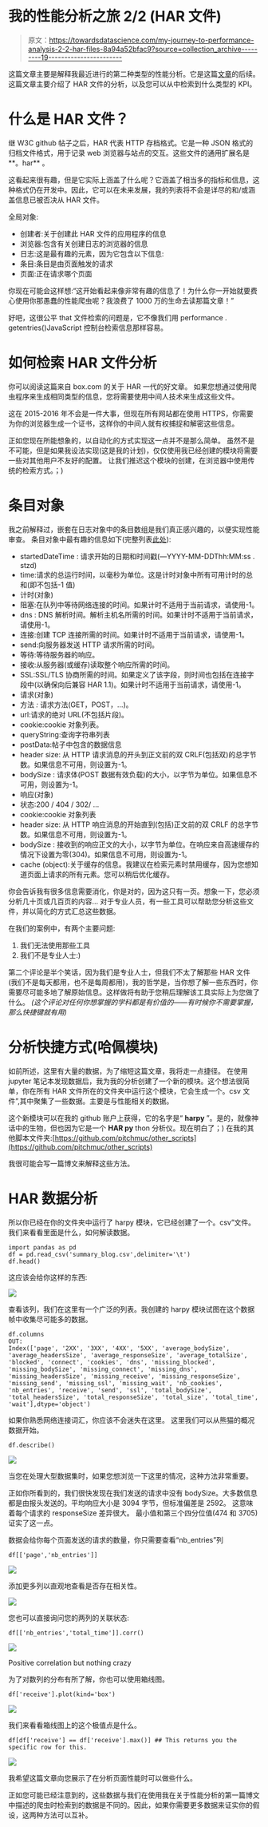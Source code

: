 # 我的性能分析之旅 2/2 (HAR 文件)

> 原文：<https://towardsdatascience.com/my-journey-to-performance-analysis-2-2-har-files-8a94a52bfac9?source=collection_archive---------19----------------------->

这篇文章主要是解释我最近进行的第二种类型的性能分析。它是这篇[文章](http://www.datanalyst.info/web_analytics/my-journey-to-performance-analysis-1-2/)的后续。
这篇文章主要介绍了 HAR 文件的分析，以及您可以从中检索到什么类型的 KPI。

# 什么是 HAR 文件？

继 W3C github 帖子之后，HAR 代表 HTTP 存档格式。它是一种 JSON 格式的归档文件格式，用于记录 web 浏览器与站点的交互。这些文件的通用扩展名是**。har** 。

这看起来很有趣，但是它实际上涵盖了什么呢？它涵盖了相当多的指标和信息，这种格式仍在开发中。因此，它可以在未来发展，我的列表将不会是详尽的和/或涵盖信息已被否决从 HAR 文件。

全局对象:

*   创建者:关于创建此 HAR 文件的应用程序的信息
*   浏览器:包含有关创建日志的浏览器的信息
*   日志:这是最有趣的元素，因为它包含以下信息:
*   条目:条目是由页面触发的请求
*   页面:正在请求哪个页面

你现在可能会这样想:“这开始看起来像非常有趣的信息了！为什么你一开始就要费心使用你那愚蠢的性能爬虫呢？我浪费了 1000 万的生命去读那篇文章！”

好吧，这很公平 that 文件检索的问题是，它不像我们用 performance . getentries()JavaScript 控制台检索信息那样容易。

# 如何检索 HAR 文件分析

你可以阅读这篇来自 box.com 的关于 HAR 一代的好文章。
如果您想通过使用爬虫程序来生成相同类型的信息，您将需要使用中间人技术来生成这些文件。

这在 2015-2016 年不会是一件大事，但现在所有网站都在使用 HTTPS，你需要为你的浏览器生成一个证书，这样你的中间人就有权捕捉和解密这些信息。

正如您现在所能想象的，以自动化的方式实现这一点并不是那么简单。
虽然不是不可能，但是如果我设法实现(这是我的计划)，仅仅使用我已经创建的模块将需要一些对其他用户不友好的配置。
让我们推迟这个模块的创建，在浏览器中使用传统的检索方式。；)

# 条目对象

我之前解释过，嵌套在日志对象中的条目数组是我们真正感兴趣的，以便实现性能审查。
条目对象中最有趣的信息如下(完整列表[此处](https://w3c.github.io/web-performance/specs/HAR/Overview.html)):

*   startedDateTime :
    请求开始的日期和时间戳(—YYYY-MM-DDThh:MM:ss . stzd)
*   time:请求的总运行时间，以毫秒为单位。这是计时对象中所有可用计时的总和(即不包括-1 值)
*   计时(对象)
*   阻塞:在队列中等待网络连接的时间。如果计时不适用于当前请求，请使用-1。
*   dns : DNS 解析时间。解析主机名所需的时间。如果计时不适用于当前请求，请使用-1。
*   连接:创建 TCP 连接所需的时间。如果计时不适用于当前请求，请使用-1。
*   send:向服务器发送 HTTP 请求所需的时间。
*   等待:等待服务器的响应。
*   接收:从服务器(或缓存)读取整个响应所需的时间。
*   SSL:SSL/TLS 协商所需的时间。如果定义了该字段，则时间也包括在连接字段中(以确保向后兼容 HAR 1.1)。如果计时不适用于当前请求，请使用-1。
*   请求(对象)
*   方法 *:* 请求方法(GET，POST，…)。
*   url:请求的绝对 URL(不包括片段)。
*   cookie:cookie 对象列表。
*   queryString:查询字符串列表
*   postData:帖子中包含的数据信息
*   header size:
    从 HTTP 请求消息的开头到正文前的双 CRLF(包括双)的总字节数。如果信息不可用，则设置为-1。
*   bodySize :
    请求体(POST 数据有效负载)的大小，以字节为单位。如果信息不可用，则设置为-1。
*   响应(对象)
*   状态:200 / 404 / 302/ …
*   cookie:cookie 对象列表
*   header size:
    从 HTTP 响应消息的开始直到(包括)正文前的双 CRLF 的总字节数。如果信息不可用，则设置为-1。
*   bodySize :
    接收到的响应正文的大小，以字节为单位。在响应来自高速缓存的情况下设置为零(304)。如果信息不可用，则设置为-1。
*   cache (object):关于缓存的信息。我建议在检索元素时禁用缓存，因为您想知道页面上请求的所有元素。您可以稍后优化缓存。

你会告诉我有很多信息需要消化，你是对的，因为这只有一页。想象一下，您必须分析几十页或几百页的内容…
对于专业人员，有一些工具可以帮助您分析这些文件，并以简化的方式汇总这些数据。

在我们的案例中，有两个主要问题:

1.  我们无法使用那些工具
2.  我们不是专业人士:)

第二个评论是半个笑话，因为我们是专业人士，但我们不太了解那些 HAR 文件(我们不是每天都用，也不是每周都用)，我的哲学是，当你想了解一些东西时，你需要尽可能多地了解原始信息。这样做将有助于您稍后理解该工具实际上为您做了什么。
*(这个评论对任何你想掌握的学科都是有价值的——有时候你不需要掌握，那么快捷键就有用)*

# 分析快捷方式(哈佩模块)

如前所述，这里有大量的数据，为了缩短这篇文章，我将走一点捷径。
在使用 jupyter 笔记本发现数据后，我为我的分析创建了一个新的模块。这个想法很简单，你在所有 HAR 文件所在的文件夹中运行这个模块，它会生成一个。csv 文件”,其中聚集了一些数据。主要是与性能相关的数据。

这个新模块可以在我的 github 账户上获得，它的名字是“ **harpy** ”。是的，就像神话中的生物，但也因为它是一个 **HAR py** thon 分析仪。现在明白了；)
在我的其他脚本文件夹:[https://github.com/pitchmuc/other_scripts](https://github.com/pitchmuc/other_scripts)

我很可能会写一篇博文来解释这些方法。

# HAR 数据分析

所以你已经在你的文件夹中运行了 harpy 模块，它已经创建了一个。csv”文件。
我们来看看里面是什么，如何解读数据。

```
import pandas as pd
df = pd.read_csv('summary_blog.csv',delimiter='\t')
df.head()
```

这应该会给你这样的东西:

![](img/e4b15b507a6184467d3bf4a0101f1cca.png)

查看该列，我们在这里有一个广泛的列表。我创建的 harpy 模块试图在这个数据帧中收集尽可能多的数据。

```
df.columns
OUT: 
Index(['page', '2XX', '3XX', '4XX', '5XX', 'average_bodySize',       'average_headersSize', 'average_responseSize', 'average_totalSize',       'blocked', 'connect', 'cookies', 'dns', 'missing_blocked',       'missing_bodySize', 'missing_connect', 'missing_dns',       'missing_headersSize', 'missing_receive', 'missing_responseSize',       'missing_send', 'missing_ssl', 'missing_wait', 'nb_cookies',       'nb_entries', 'receive', 'send', 'ssl', 'total_bodySize',       'total_headersSize', 'total_responseSize', 'total_size', 'total_time',       'wait'],dtype='object')
```

如果你熟悉网络连接词汇，你应该不会迷失在这里。
这里我们可以从熊猫的概况数据开始。

```
df.describe()
```

![](img/f6bec7129b681b2f1d3f80354da1045b.png)

当您在处理大型数据集时，如果您想浏览一下这里的情况，这种方法非常重要。

正如你所看到的，我们很快发现在我们发送的请求中没有 bodySize。大多数信息都是由报头发送的。平均响应大小是 3094 字节，但标准偏差是 2592。
这意味着每个请求的 responseSize 差异很大。
最小值和第三个四分位值(474 和 3705)证实了这一点。

数据会给你每个页面发送的请求的数量，你只需要查看“nb_entries”列

```
df[['page','nb_entries']]
```

![](img/ca93e5cfdf88b16ddf96899e4d8c7e19.png)

添加更多列以直观地查看是否存在相关性。

![](img/34377f3c0919f384bde28af3ce914ce4.png)

您也可以直接询问您的两列的关联状态:

```
df[['nb_entries','total_time']].corr()
```

![](img/fa192215e31768c0c878885082ab82e7.png)

Positive correlation but nothing crazy

为了对数列的分布有所了解，你也可以使用箱线图。

```
df['receive'].plot(kind='box')
```

![](img/a25827e3ad5d82cdde45098c7dde297a.png)

我们来看看箱线图上的这个极值点是什么。

```
df[df['receive'] == df['receive'].max()] ## This returns you the specific row for this.
```

![](img/d8f34e1153bf65775f911d9ae2573d57.png)

我希望这篇文章向您展示了在分析页面性能时可以做些什么。

正如您可能已经注意到的，这些数据与我们在使用我在关于性能分析的第一篇博文中描述的爬虫时检索到的数据是不同的。因此，如果你需要更多数据来证实你的假设，这两种方法可以互补。